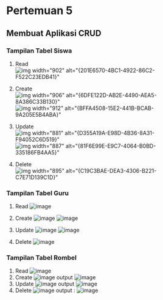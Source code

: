 # Pertemuan 5
## Membuat Aplikasi CRUD

### Tampilan Tabel Siswa
1. Read
   ![img width="902" alt="{201E6570-4BC1-4922-86C2-F522C23EDB41}"](https://github.com/user-attachments/assets/f94aea4f-8d6c-47eb-8e78-ec36b73cbe7e)
   
2. Create
   ![img width="906" alt="{6DFE122D-AB2E-4490-AEA5-8A386C33B130}"](https://github.com/user-attachments/assets/6e74b30a-9248-4cb2-87ce-d89932246df8)
   ![img width="912" alt="{BFFA4508-15E2-441B-BCAB-9A205E5B4ABA}"](https://github.com/user-attachments/assets/659d2cbc-bed9-45ce-af26-f14f6b8362e9)
   
3. Update
   ![img width="881" alt="{D355A19A-E98D-4B36-8A31-F94052C6D519}"](https://github.com/user-attachments/assets/adfc5dce-e9a0-4725-8431-19e24d0676b4)
   ![img width="887" alt="{81F6E99E-E9C7-4064-B0BD-335186FB4AA5}"](https://github.com/user-attachments/assets/bc0a8021-07e1-4720-825f-e120b7785bcb)

4. Delete
   ![img width="895" alt="{C19C3BAE-DEA3-4306-B221-C7E71D139C1D}"](https://github.com/user-attachments/assets/061c4550-b23b-4f36-98e0-c8989820d32c)

### Tampilan Tabel Guru
1. Read
   ![image](https://github.com/user-attachments/assets/476b7b37-755a-4ca7-94f0-73d251e6416b)

3. Create
   ![image](https://github.com/user-attachments/assets/07d2e709-5363-48be-b79c-3694512bc11c)
   ![image](https://github.com/user-attachments/assets/a06fbafd-c47c-4219-b529-9323f574ef1f)

5. Update
   ![image](https://github.com/user-attachments/assets/ec66c42b-fdee-4311-b914-1f3849fa1ed8)
   ![image](https://github.com/user-attachments/assets/5e52365c-8452-44a8-97d3-790d2c249138)

7. Delete
   ![image](https://github.com/user-attachments/assets/c8d00bc0-3476-4dd8-b8ed-7d677ff7f883)

   
### Tampilan Tabel Rombel
1. Read
   ![image](https://github.com/user-attachments/assets/f56ee764-617d-4357-9e19-e8bf4489e79e)
3. Create
   ![image](https://github.com/user-attachments/assets/c383d8bf-c8d0-47e3-aa66-71bb200729f8)
   output
   ![image](https://github.com/user-attachments/assets/5460239c-aac8-42cd-a71b-93ec06b0bbf6)
5. Update
   ![image](https://github.com/user-attachments/assets/c9ffeb1e-bede-4a7c-862b-84ea9b9b4618)
   output
   ![image](https://github.com/user-attachments/assets/0576ab42-b029-497e-bd78-9712ac5d8cc9)
7. Delete
   ![image](https://github.com/user-attachments/assets/446577fb-59f2-4fb9-970f-d4efa9379f29)
   output :
   ![image](https://github.com/user-attachments/assets/3fcd4c66-dc24-4809-a88b-3ff95f330c98)

